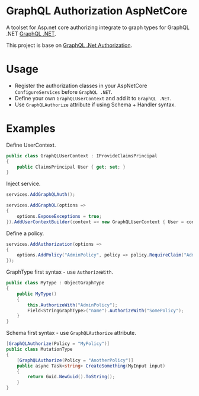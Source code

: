 # GraphQL Authorization AspNetCore

A toolset for Asp.net core authorizing integrate to graph types for GraphQL .NET [GraphQL .NET](https://github.com/graphql-dotnet/graphql-dotnet).

This project is base on [GraphQL .Net Authorization](https://github.com/graphql-dotnet/authorization).

# Usage

* Register the authorization classes in your AspNetCore `ConfigureServices` before `GraphQL .NET`.
* Define your own `GraphQLUserContext` and add it to `GraphQL .NET`.
* Use `GraphQLAuthorize` attribute if using Schema + Handler syntax.

# Examples

Define UserContext.
```csharp
public class GraphQLUserContext : IProvideClaimsPrincipal
{
    public ClaimsPrincipal User { get; set; }
}
```

Inject service.
```csharp
services.AddGraphQLAuth();

services.AddGraphQL(options =>
{
    options.ExposeExceptions = true;
}).AddUserContextBuilder(context => new GraphQLUserContext { User = context.User });
```

Define a policy.
```csharp
services.AddAuthorization(options =>
{
    options.AddPolicy("AdminPolicy", policy => policy.RequireClaim("Admin");
});
```

GraphType first syntax - use `AuthorizeWith`.

```csharp
public class MyType : ObjectGraphType
{
    public MyType()
    {
        this.AuthorizeWith("AdminPolicy");
        Field<StringGraphType>("name").AuthorizeWith("SomePolicy");
    }
}
```

Schema first syntax - use `GraphQLAuthorize` attribute.

```csharp
[GraphQLAuthorize(Policy = "MyPolicy")]
public class MutationType
{
    [GraphQLAuthorize(Policy = "AnotherPolicy")]
    public async Task<string> CreateSomething(MyInput input)
    {
        return Guid.NewGuid().ToString();
    }
}
```
